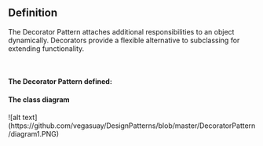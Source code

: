 <h2>Definition</h2>

The Decorator Pattern attaches additional responsibilities to an object dynamically. Decorators provide a flexible alternative to subclassing for extending functionality.

<br />

<h4>The Decorator Pattern defined:</h4>
<h4>The class diagram</h4>
![alt text](https://github.com/vegasuay/DesignPatterns/blob/master/DecoratorPattern/diagram1.PNG)

